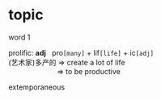 # topic
word 1

prolific: **adj** &nbsp; pro`[many]` + lif`[life]` + ic`[adj]`  
(艺术家)多产的  => create a lot of life  
&emsp;&emsp;&emsp;&emsp;&emsp;&emsp;&nbsp;&nbsp; => to be productive



extemporaneous